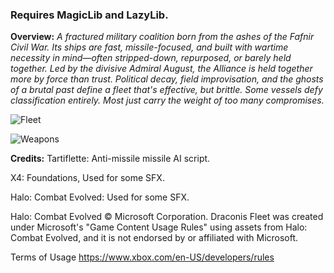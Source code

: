 ### Requires MagicLib and LazyLib.

__Overview:__
_A fractured military coalition born from the ashes of the Fafnir Civil War. Its ships are fast, missile-focused, and built with wartime necessity in mind—often stripped-down, repurposed, or barely held together. Led by the divisive Admiral August, the Alliance is held together more by force than trust. Political decay, field improvisation, and the ghosts of a brutal past define a fleet that's effective, but brittle. Some vessels defy classification entirely. Most just carry the weight of too many compromises._

![Fleet](https://i.imgur.com/ZL1zyXT.png)

![Weapons](https://i.imgur.com/bRqCTL3.png)

__Credits:__
Tartiflette: Anti-missile missile AI script.

X4: Foundations, Used for some SFX.

Halo: Combat Evolved: Used for some SFX.

Halo: Combat Evolved © Microsoft Corporation. Draconis Fleet was created under Microsoft's "Game Content Usage Rules" using assets from Halo: Combat Evolved, and it is not endorsed by or affiliated with Microsoft.

Terms of Usage https://www.xbox.com/en-US/developers/rules